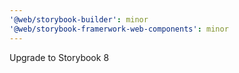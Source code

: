 ```yaml
---
'@web/storybook-builder': minor
'@web/storybook-framerwork-web-components': minor
---
```


Upgrade to Storybook 8
